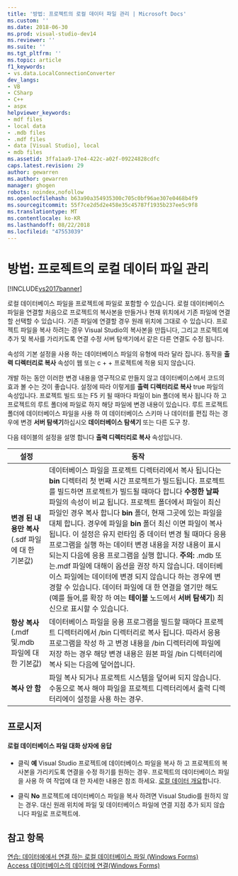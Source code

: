 ```yaml
---
title: '방법: 프로젝트의 로컬 데이터 파일 관리 | Microsoft Docs'
ms.custom: ''
ms.date: 2018-06-30
ms.prod: visual-studio-dev14
ms.reviewer: ''
ms.suite: ''
ms.tgt_pltfrm: ''
ms.topic: article
f1_keywords:
- vs.data.LocalConnectionConverter
dev_langs:
- VB
- CSharp
- C++
- aspx
helpviewer_keywords:
- mdf files
- local data
- .mdb files
- .mdf files
- data [Visual Studio], local
- mdb files
ms.assetid: 3ffa1aa9-17e4-422c-a02f-09224828cdfc
caps.latest.revision: 29
author: gewarren
ms.author: gewarren
manager: ghogen
robots: noindex,nofollow
ms.openlocfilehash: b63a90a354935300c705c0bf96ae307e0468b4f9
ms.sourcegitcommit: 55f7ce2d5d2e458e35c45787f1935b237ee5c9f8
ms.translationtype: MT
ms.contentlocale: ko-KR
ms.lasthandoff: 08/22/2018
ms.locfileid: "47553039"
---
```

# <a name="how-to-manage-local-data-files-in-your-project"></a>방법: 프로젝트의 로컬 데이터 파일 관리
[!INCLUDE[vs2017banner](../includes/vs2017banner.md)]

로컬 데이터베이스 파일을 프로젝트에 파일로 포함할 수 있습니다. 로컬 데이터베이스 파일을 연결할 처음으로 프로젝트의 복사본을 만들거나 현재 위치에서 기존 파일에 연결할 선택할 수 있습니다. 기존 파일에 연결할 경우 원래 위치에 그대로 수 있습니다. 프로젝트 파일을 복사 하려는 경우 Visual Studio의 복사본을 만듭니다, 그리고 프로젝트에 추가 및 복사를 가리키도록 연결 수정 서버 탐색기에서 같은 다른 연결도 수정 됩니다.  
  
 속성의 기본 설정을 사용 하는 데이터베이스 파일의 유형에 따라 달라 집니다. 동작을 **출력 디렉터리로 복사** 속성이 웹 또는 c + + 프로젝트에 적용 되지 않습니다.  
  
 개발 하는 동안 이러한 변경 내용을 영구적으로 만들지 않고 데이터베이스에서 코드의 효과 볼 수는 것이 좋습니다. 설정에 따라 이렇게를 **출력 디렉터리로 복사** true 파일의 속성입니다. 프로젝트 빌드 또는 F5 키 될 때마다 파일이 bin 폴더에 복사 됩니다 하 고 프로젝트의 루트 폴더에 파일로 하지 해당 파일에 변경 내용이 있습니다. 루트 프로젝트 폴더에 데이터베이스 파일을 사용 하 여 데이터베이스 스키마 나 데이터를 편집 하는 경우에 변경 **서버 탐색기**하십시오 **데이터베이스 탐색기** 또는 다른 도구 창.  
  
 다음 테이블의 설정을 설명 합니다 **출력 디렉터리로 복사** 속성입니다.  
  
|설정|동작|  
|-------------|--------------|  
|**변경 된 내용만 복사** (.sdf 파일에 대 한 기본값)|데이터베이스 파일을 프로젝트 디렉터리에서 복사 됩니다는 **bin** 디렉터리 첫 번째 시간 프로젝트가 빌드됩니다. 프로젝트를 빌드하면 프로젝트가 빌드될 때마다 합니다 **수정한 날짜** 파일의 속성이 비교 됩니다. 프로젝트 폴더에서 파일이 최신 파일인 경우 복사 합니다 **bin** 폴더, 현재 그곳에 있는 파일을 대체 합니다. 경우에 파일을 **bin** 폴더 최신 이면 파일이 복사 됩니다. 이 설정은 유지 런타임 중 데이터 변경 될 때마다 응용 프로그램을 실행 하는 데이터 변경 내용을 저장 내용이 표시 되는지 다음에 응용 프로그램을 실행 합니다. **주의:** .mdb 또는.mdf 파일에 대해이 옵션을 권장 하지 않습니다. 데이터베이스 파일에는 데이터에 변경 되지 않습니다 하는 경우에 변경할 수 있습니다. 데이터 파일에 대 한 연결을 열기만 해도 (예를 들어,를 확장 하 여는 **테이블** 노드에서 **서버 탐색기**) 최신으로 표시할 수 있습니다.|  
|**항상 복사** (.mdf 및.mdb 파일에 대 한 기본값)|데이터베이스 파일을 응용 프로그램을 빌드할 때마다 프로젝트 디렉터리에서 /bin 디렉터리로 복사 됩니다. 따라서 응용 프로그램을 작성 하 고 변경 내용을 /bin 디렉터리에 파일에 저장 하는 경우 해당 변경 내용은 원본 파일 /bin 디렉터리에 복사 되는 다음에 덮어씁니다.|  
|**복사 안 함**|파일 복사 되거나 프로젝트 시스템을 덮어써 되지 않습니다. 수동으로 복사 해야 파일을 프로젝트 디렉터리에서 출력 디렉터리에이 설정을 사용 하는 경우.|  
  
## <a name="procedure"></a>프로시저  
  
#### <a name="to-respond-to-the-local-database-file-dialog-box"></a>로컬 데이터베이스 파일 대화 상자에 응답  
  
-   클릭 **예** Visual Studio 프로젝트에 데이터베이스 파일을 복사 하 고 프로젝트의 복사본을 가리키도록 연결을 수정 하기를 원하는 경우. 프로젝트의 데이터베이스 파일을 사용 하 여 작업에 대 한 자세한 내용은 참조 하세요. [로컬 데이터 개요](../data-tools/local-data-overview.md)합니다.  
  
-   클릭 **No** 프로젝트에 데이터베이스 파일을 복사 하려면 Visual Studio를 원하지 않는 경우. 대신 원래 위치에 파일 및 데이터베이스 파일에 연결 지점 추가 되지 않습니다 파일로 프로젝트에.  
  
## <a name="see-also"></a>참고 항목  
 [연습: 데이터에에서 연결 하는 로컬 데이터베이스 파일 (Windows Forms)](../data-tools/walkthrough-connecting-to-data-in-a-local-database-file-windows-forms.md)   
 [Access 데이터베이스의 데이터에 연결(Windows Forms)](../data-tools/connect-to-data-in-an-access-database-windows-forms.md)